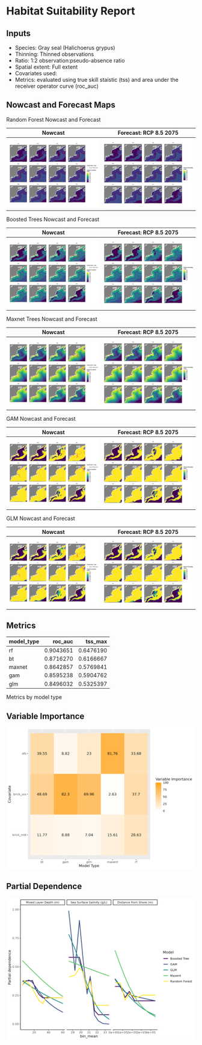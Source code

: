 Habitat Suitability Report
================

## Inputs

- Species: Gray seal (Halichoerus grypus)
- Thinning: Thinned observations
- Ratio: 1:2 observation:pseudo-absence ratio
- Spatial extent: Full extent
- Covariates used:
- Metrics: evaluated using true skill staistic (tss) and area under the
  receiver operator curve (roc_auc)

## Nowcast and Forecast Maps

Random Forest Nowcast and Forecast

| Nowcast | Forecast: RCP 8.5 2075 |
|:--:|:--:|
| ![](../../../../tidy_reports/versions/c22/000860/c22.000860.01_12_rf_compiled_casts.png) | ![](../../../../tidy_reports/versions/c22/000864/c22.000864.01_12_rf_compiled_casts.png) |

Boosted Trees Nowcast and Forecast

| Nowcast | Forecast: RCP 8.5 2075 |
|:--:|:--:|
| ![](../../../../tidy_reports/versions/c22/000860/c22.000860.01_12_bt_compiled_casts.png) | ![](../../../../tidy_reports/versions/c22/000864/c22.000864.01_12_bt_compiled_casts.png) |

Maxnet Trees Nowcast and Forecast

| Nowcast | Forecast: RCP 8.5 2075 |
|:--:|:--:|
| ![](../../../../tidy_reports/versions/c22/000860/c22.000860.01_12_maxent_compiled_casts.png) | ![](../../../../tidy_reports/versions/c22/000864/c22.000864.01_12_maxent_compiled_casts.png) |

GAM Nowcast and Forecast

| Nowcast | Forecast: RCP 8.5 2075 |
|:--:|:--:|
| ![](../../../../tidy_reports/versions/c22/000860/c22.000860.01_12_gam_compiled_casts.png) | ![](../../../../tidy_reports/versions/c22/000864/c22.000864.01_12_gam_compiled_casts.png) |

GLM Nowcast and Forecast

| Nowcast | Forecast: RCP 8.5 2075 |
|:--:|:--:|
| ![](../../../../tidy_reports/versions/c22/000860/c22.000860.01_12_glm_compiled_casts.png) | ![](../../../../tidy_reports/versions/c22/000864/c22.000864.01_12_glm_compiled_casts.png) |

## Metrics

| model_type |   roc_auc |   tss_max |
|:-----------|----------:|----------:|
| rf         | 0.9043651 | 0.6476190 |
| bt         | 0.8716270 | 0.6166667 |
| maxnet     | 0.8642857 | 0.5769841 |
| gam        | 0.8595238 | 0.5904762 |
| glm        | 0.8496032 | 0.5325397 |

Metrics by model type

## Variable Importance

![](m22.00086_tidy_compiled_files/figure-gfm/variable_importance-1.png)

## Partial Dependence

![](m22.00086_tidy_compiled_files/figure-gfm/partial_dependence-1.png)
